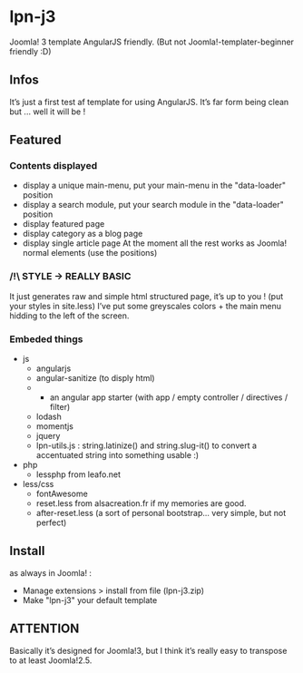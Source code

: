 # lpn-j3
Joomla! 3 template AngularJS friendly. (But not Joomla!-templater-beginner friendly :D)

## Infos
It’s just a first test af template for using AngularJS. It’s far form being clean but ... well it will be !

## Featured
### Contents displayed
 - display a unique main-menu, put your main-menu in the "data-loader" position
 - display a search module, put your search module in the "data-loader" position
 - display featured page
 - display category as a blog page
 - display single article page
At the moment all the rest works as Joomla! normal elements (use the positions)

### /!\ STYLE → REALLY BASIC
It just generates raw and simple html structured page, it’s up to you ! (put your styles in site.less)
I’ve put some greyscales colors + the main menu hidding to the left of the screen.

### Embeded things
 - js
   - angularjs
   - angular-sanitize (to disply html)
   - + an angular app starter (with app / empty controller / directives / filter)
   - lodash
   - momentjs
   - jquery
   - lpn-utils.js : string.latinize() and string.slug-it() to convert a accentuated string into something usable :)
 - php
   - lessphp from leafo.net
 - less/css
   - fontAwesome
   - reset.less from alsacreation.fr if my memories are good.
   - after-reset.less (a sort of personal bootstrap... very simple, but not perfect)

## Install
as always in Joomla! :
 - Manage extensions > install from file (lpn-j3.zip)
 - Make "lpn-j3" your default template
 
## ATTENTION
Basically it’s designed for Joomla!3, but I think it’s really easy to transpose to at least Joomla!2.5.

